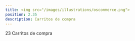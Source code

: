 ```yaml
---
title: <img src="/images/illustrations/oscommerce.png">
position: 2.35
description: Carritos de compra
---
```


23 Carritos de compra
